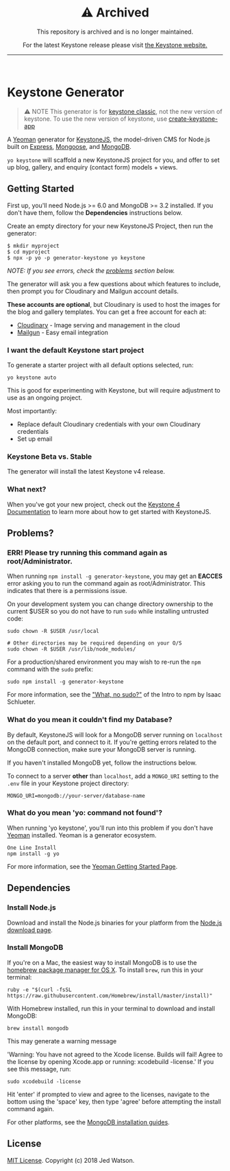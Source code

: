 <div align="center">
  <h1>⚠️ Archived</h1>
  <p>This repository is archived and is no longer maintained.</p>
  <p>For the latest Keystone release please visit <a href="https://keystonejs.com">the Keystone website.</a></p>
  <hr>
</div>
<br>

# Keystone Generator

> ⚠️ NOTE This generator is for [keystone classic](https://github.com/keystonejs/keystone-classic), not the new version of keystone. To use the new version of keystone, use [create-keystone-app](https://www.npmjs.com/package/create-keystone-app)

A [Yeoman](http://yeoman.io) generator for [KeystoneJS](https://keystonejs.com), the model-driven CMS for Node.js built on [Express](https://expressjs.com/), [Mongoose](https://mongoosejs.com/), and [MongoDB](https://mongodb.com/download).

`yo keystone` will scaffold a new KeystoneJS project for you, and offer to set up blog, gallery, and enquiry (contact form) models + views.

## Getting Started

First up, you'll need Node.js >= 6.0 and MongoDB >= 3.2 installed. If you don't have them, follow the **Dependencies** instructions below.

Create an empty directory for your new KeystoneJS Project, then run the generator:

````
$ mkdir myproject
$ cd myproject
$ npx -p yo -p generator-keystone yo keystone
````

_NOTE: If you see errors, check the [problems](#err-please-try-running-this-command-again-as-rootadministrator) section below._

The generator will ask you a few questions about which features to include, then prompt you for Cloudinary and Mailgun account details.

**These accounts are optional**, but Cloudinary is used to host the images for the blog and gallery templates. You can get a free account for each at:

* [Cloudinary](https://cloudinary.com/users/register/free) - Image serving and management in the cloud
* [Mailgun](https://app.mailgun.com/signup) - Easy email integration

### I want the default Keystone start project

To generate a starter project with all default options selected, run:

```
yo keystone auto
```

This is good for experimenting with Keystone, but will require adjustment to use as an ongoing project.

Most importantly:

* Replace default Cloudinary credentials with your own Cloudinary credentials
* Set up email

### Keystone Beta vs. Stable

The generator will install the latest Keystone v4 release.

### What next?

When you've got your new project, check out the [Keystone 4 Documentation](https://keystonejs.com/getting-started/) to learn more about how to get started with KeystoneJS.

## Problems?

### ERR! Please try running this command again as root/Administrator.

When running `npm install -g generator-keystone`, you may get an **EACCES** error asking you to run the command again as root/Administrator. This indicates that there is a permissions issue.

On your development system you can change directory ownership to the current $USER so you do not have to run `sudo` while installing untrusted code:

````
sudo chown -R $USER /usr/local

# Other directories may be required depending on your O/S
sudo chown -R $USER /usr/lib/node_modules/
````

For a production/shared environment you may wish to re-run the `npm` command with the `sudo` prefix:

````
sudo npm install -g generator-keystone
````

For more information, see the ["What, no sudo?"](http://foohack.com/2010/08/intro-to-npm/#what_no_sudo) of the Intro to npm by Isaac Schlueter.

### What do you mean it couldn't find my Database?

By default, KeystoneJS will look for a MongoDB server running on `localhost` on the default port, and connect to it. If you're getting errors related to the MongoDB connection, make sure your MongoDB server is running.

If you haven't installed MongoDB yet, follow the instructions below.

To connect to a server **other** than `localhost`, add a `MONGO_URI` setting to the `.env` file in your Keystone project directory:

````
MONGO_URI=mongodb://your-server/database-name
````
### What do you mean 'yo: command not found'?

When running 'yo keystone', you'll run into this problem if you don't have [Yeoman](http://yeoman.io/) installed. Yeoman is a generator ecosystem.

```
One Line Install
npm install -g yo
```

For more information, see the [Yeoman Getting Started Page](http://yeoman.io/learning/index.html).

## Dependencies

### Install Node.js

Download and install the Node.js binaries for your platform from the [Node.js download page](https://nodejs.org/en/download/).

### Install MongoDB

If you're on a Mac, the easiest way to install MongoDB is to use the [homebrew package manager for OS X](https://brew.sh). To install `brew`, run this in your terminal:

````
ruby -e "$(curl -fsSL https://raw.githubusercontent.com/Homebrew/install/master/install)"
````

With Homebrew installed, run this in your terminal to download and install MongoDB:

````
brew install mongodb
````

This may generate a warning message

'Warning: You have not agreed to the Xcode license.  Builds will fail! Agree to the license by opening Xcode.app or running: xcodebuild -license.'  If you see this message, run:

````
sudo xcodebuild -license
````

Hit 'enter' if prompted to view and agree to the licenses, navigate to the bottom using the 'space' key, then type 'agree' before attempting the install command again.

For other platforms, see the [MongoDB installation guides](https://docs.mongodb.com/manual/installation/).


## License

[MIT License](https://en.wikipedia.org/wiki/MIT_License). Copyright (c) 2018 Jed Watson.
